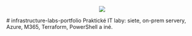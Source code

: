 <p align="center">
  <img src="https://capsule-render.vercel.app/api?text=Moje Portfolio🖥️&animation=fadeIn&type=waving&color=gradient&height=100"/>
</p>
# infrastructure-labs-portfolio
Praktické IT laby: siete, on-prem servery, Azure, M365, Terraform, PowerShell a iné.
